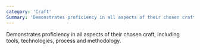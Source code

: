 ```yaml
---
category: 'Craft'
Summary: 'Demonstrates proficiency in all aspects of their chosen craft, including tools, technologies, process and methodology.'
---
```


Demonstrates proficiency in all aspects of their chosen craft, including tools, technologies, process and methodology.
